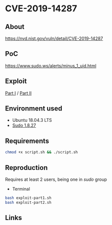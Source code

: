 # CVE-2019-14287

## About
<https://nvd.nist.gov/vuln/detail/CVE-2019-14287>


## PoC
<https://www.sudo.ws/alerts/minus_1_uid.html>


## Exploit 
[Part I](exploit-part1.sh) / [Part II](exploit-part2.sh) 


## Environment used

* Ubuntu 18.04.3 LTS
* [Sudo 1.8.27](https://www.sudo.ws/dist/sudo-1.8.27.tar.gz)


## Requirements
```bash
chmod +x script.sh && ./script.sh 
```

## Reproduction
Requires at least 2 users, being one in <i>sudo</i> group 
* Terminal
```bash
bash exploit-part1.sh
bash exploit-part2.sh
```
 
## Links

